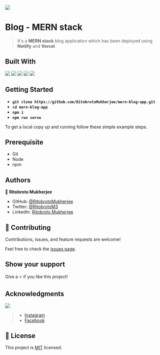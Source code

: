 ![](https://img.shields.io/badge/Ritobroto-Mukherjee-yellow?labelColor=blue)

# Blog - MERN stack

> It's a **MERN stack** blog application which has been deployed using **Netlify** and **Vercel**

## Built With

![](https://img.shields.io/badge/ReactJS-blue)&nbsp;![](https://img.shields.io/badge/Node-green)&nbsp;![](https://img.shields.io/badge/Github-yellow)&nbsp;![](https://img.shields.io/badge/Express-red)&nbsp;![](https://img.shields.io/badge/MongoDB-green)


## Getting Started

- **`git clone https://github.com/RitobrotoMukherjee/mern-blog-app.git`**
- **`cd mern-blog-app`**
- **`npm i`**
- **`npm run serve`**

To get a local copy up and running follow these simple example steps.

## Prerequisite

- Git
- Node
- npm

## Authors

👤 **Ritobroto Mukherjee**

- GitHub: [@RitobrotoMukherjee](https://github.com/RitobrotoMukherjee)
- Twitter: [@RitobrotoM3](https://twitter.com/RitobrotoM3)
- LinkedIn: [Ritobroto Mukherjee](https://www.linkedin.com/in/ritobroto-mukherjee-519148ba/)

## 🤝 Contributing

Contributions, issues, and feature requests are welcome!

Feel free to check the [issues page](../../issues/).

## Show your support

Give a ⭐️ if you like this project!

## Acknowledgments

![](https://img.shields.io/badge/Lama-dev-red?labelColor=yellow)
> - [Instagram](https://www.instagram.com/lamawebdev/) 
> - [Facebook](https://www.facebook.com/groups/lamadev)

## 📝 License

This project is [MIT](./MIT.md) licensed.
